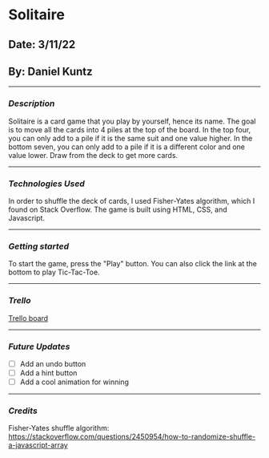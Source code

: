 # Solitaire

## Date: 3/11/22

## By: Daniel Kuntz

---

### **_Description_**

Solitaire is a card game that you play by yourself, hence its name. The goal is to move all the cards into 4 piles at the top of the board. In the top four, you can only add to a pile if it is the same suit and one value higher. In the bottom seven, you can only add to a pile if it is a different color and one value lower. Draw from the deck to get more cards.

---

### **_Technologies Used_**

In order to shuffle the deck of cards, I used Fisher-Yates algorithm, which I found on Stack Overflow. The game is built using HTML, CSS, and Javascript.

---

### **_Getting started_**

To start the game, press the "Play" button. You can also click the link at the bottom to play Tic-Tac-Toe.

---

### **_Trello_**

[Trello board](https://trello.com/b/5zqU0IQS/solitaire)

---

### **_Future Updates_**

- [ ] Add an undo button
- [ ] Add a hint button
- [ ] Add a cool animation for winning

---

### **_Credits_**

Fisher-Yates shuffle algorithm: https://stackoverflow.com/questions/2450954/how-to-randomize-shuffle-a-javascript-array
